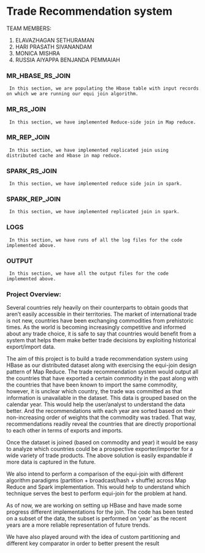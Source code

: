 # Trade Recommendation system

TEAM MEMBERS:
1) ELAVAZHAGAN SETHURAMAN
2) HARI PRASATH SIVANANDAM
3) MONICA MISHRA
4) RUSSIA AIYAPPA BENJANDA PEMMAIAH


### MR_HBASE_RS_JOIN 
     In this section, we are populating the Hbase table with input records on which we are running our equi join algorithm.
     
### MR_RS_JOIN
     In this section, we have implemented Reduce-side join in Map reduce. 
     
### MR_REP_JOIN
     In this section, we have implemented replicated join using distributed cache and Hbase in map reduce.

### SPARK_RS_JOIN
     In this section, we have implemented reduce side join in spark.
     
### SPARK_REP_JOIN
     In this section, we have implemented replicated join in spark.

### LOGS
     In this section, we have runs of all the log files for the code implemented above.  

### OUTPUT
     In this section, we have all the output files for the code implemented above.
     
### Project Overview:  
Several countries rely heavily on their counterparts to obtain goods that aren’t easily accessible in their territories. The market of international trade is not new, countries have been exchanging commodities from prehistoric times. As the world is becoming increasingly competitive and informed about any trade choice, it is safe to say that countries would benefit from a system that helps them make better trade decisions by exploiting historical export/import data.  
 
The aim of this project is to build a trade recommendation system using HBase as our distributed dataset along with exercising the equi-join design pattern of Map Reduce. The trade recommendation system would output all the countries that have exported a certain commodity in the past along with the countries that have been known to import the same commodity, however, it is unclear which country, the trade was committed as that information is unavailable in the dataset. This data is grouped based on the calendar year. This would help the user/analyst to understand the data better. And the recommendations with each year are sorted based on their non-increasing order of weights that the commodity was traded. That way, recommendations readily reveal the countries that are directly proportional to each other in terms of exports and imports. 
 
Once the dataset is joined (based on commodity and year) it would be easy to analyze which countries could be a prospective exporter/importer for a wide variety of trade products. The above solution is easily expandable if more data is captured in the future.  
 
We also intend to perform a comparison of the equi-join with different algorithm paradigms (partition + broadcast/hash + shuffle) across Map Reduce and Spark implementation. This would help to understand which technique serves the best to perform equi-join for the problem at hand.  
 
As of now, we are working on setting up HBase and have made some progress different implementations for the join. The code has been tested on a subset of the data, the subset is performed on ‘year’ as the recent years are a more reliable representation of future trends.  
 
We have also played around with the idea of custom partitioning and different key comparator in order to better present the result
